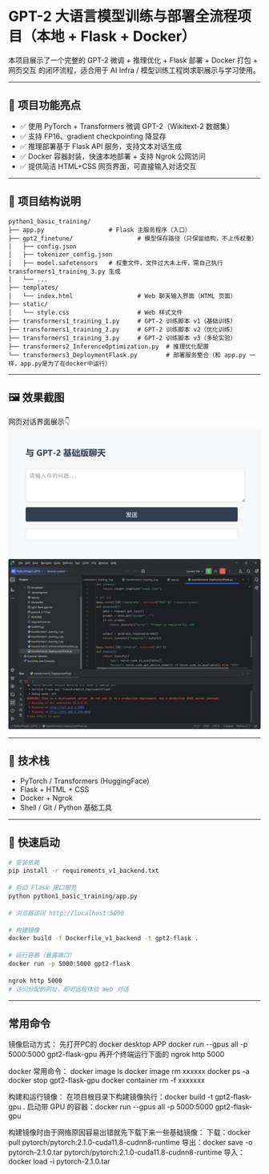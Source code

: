 # GPT-2 大语言模型训练与部署全流程项目（本地 + Flask + Docker）

本项目展示了一个完整的 GPT-2 微调 + 推理优化 + Flask 部署 + Docker 打包 + 网页交互 的闭环流程，适合用于 AI Infra / 模型训练工程岗求职展示与学习使用。

---

## 🚀 项目功能亮点

- ✅ 使用 PyTorch + Transformers 微调 GPT-2（Wikitext-2 数据集）
- ✅ 支持 FP16、gradient checkpointing 降显存
- ✅ 推理部署基于 Flask API 服务，支持文本对话生成
- ✅ Docker 容器封装，快速本地部署 + 支持 Ngrok 公网访问
- ✅ 提供简洁 HTML+CSS 网页界面，可直接输入对话交互

---

## 🧱 项目结构说明
```
python1_basic_training/
├── app.py					# Flask 主服务程序（入口）
├── gpt2_finetune/                  # 模型保存路径（只保留结构，不上传权重）
│   ├── config.json
│   ├── tokenizer_config.json
│   ├── model.safetensors	# 权重文件，文件过大未上传，需自己执行 transformers1_training_3.py 生成
│   └── ...
├── templates/
│   └── index.html                  # Web 聊天输入界面（HTML 页面）
├── static/
│   └── style.css                   # Web 样式文件
├── transformers1_training_1.py     # GPT-2 训练脚本 v1（基础训练）
├── transformers1_training_2.py     # GPT-2 训练脚本 v2（优化训练）
├── transformers1_training_3.py     # GPT-2 训练脚本 v3（多轮实验）
├── transformers2_InferenceOptimization.py  # 推理优化配置
└── transformers3_DeploymentFlask.py        # 部署服务整合（和 app.py 一样，app.py是为了在docker中运行）
```
---

## 🖼️ 效果截图

网页对话界面展示👇
![Web Chat UI](sample_images/py1_web.png)
![Web Chat UI](sample_images/py1_run.png)

---

## 🔧 技术栈

- PyTorch / Transformers (HuggingFace)
- Flask + HTML + CSS
- Docker + Ngrok
- Shell / Git / Python 基础工具

---

## 🧪 快速启动

```bash
# 安装依赖
pip install -r requirements_v1_backend.txt

# 启动 Flask 接口服务
python python1_basic_training/app.py

# 浏览器访问 http://localhost:5000

# 构建镜像
docker build -f Dockerfile_v1_backend -t gpt2-flask .

# 运行容器（暴露端口）
docker run -p 5000:5000 gpt2-flask

ngrok http 5000
# 访问分配的网址，即可远程体验 Web 对话

```

---

## 常用命令
镜像启动方式：
先打开PC的 docker desktop APP
docker run --gpus all -p 5000:5000 gpt2-flask-gpu
再开个终端运行下面的
ngrok http 5000

docker 常用命令：
docker image ls
docker image rm xxxxxx
docker ps -a
docker stop  gpt2-flask-gpu
docker container rm -f xxxxxxx

构建和运行镜像：
在项目根目录下构建镜像执行：docker build -t gpt2-flask-gpu .
启动带 GPU 的容器：docker run --gpus all -p 5000:5000 gpt2-flask-gpu

构建镜像时由于网络原因容易出错就先下载下来一些基础镜像：
下载：docker pull pytorch/pytorch:2.1.0-cuda11.8-cudnn8-runtime
导出：docker save -o pytorch-2.1.0.tar pytorch/pytorch:2.1.0-cuda11.8-cudnn8-runtime
导入：docker load -i pytorch-2.1.0.tar


